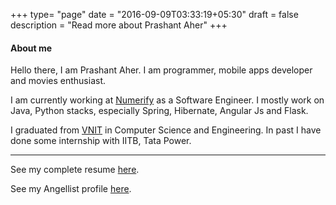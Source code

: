 +++
type= "page"
date = "2016-09-09T03:33:19+05:30"
draft = false
description = "Read more about Prashant Aher"
+++

#### About me

Hello there, I am Prashant Aher. I am programmer, mobile apps developer and movies enthusiast. 

I am currently working at [Numerify](http://www.numerify.com) as a Software Engineer. I mostly work on Java, Python stacks, especially Spring, Hibernate, Angular Js and Flask.  

I graduated from [VNIT](http://vnit.ac.in/) in Computer Science and Engineering. In past I have done some internship with IITB, Tata Power.

---

See my complete resume <a href="https://drive.google.com/file/d/0B28swVcskDahRjlzUXp1YzA5aVU/view?usp=sharing" target=_blank>here</a>.


See my Angellist  profile <a href="https://angel.co/prashantaher70" target=_blank>here</a>.
